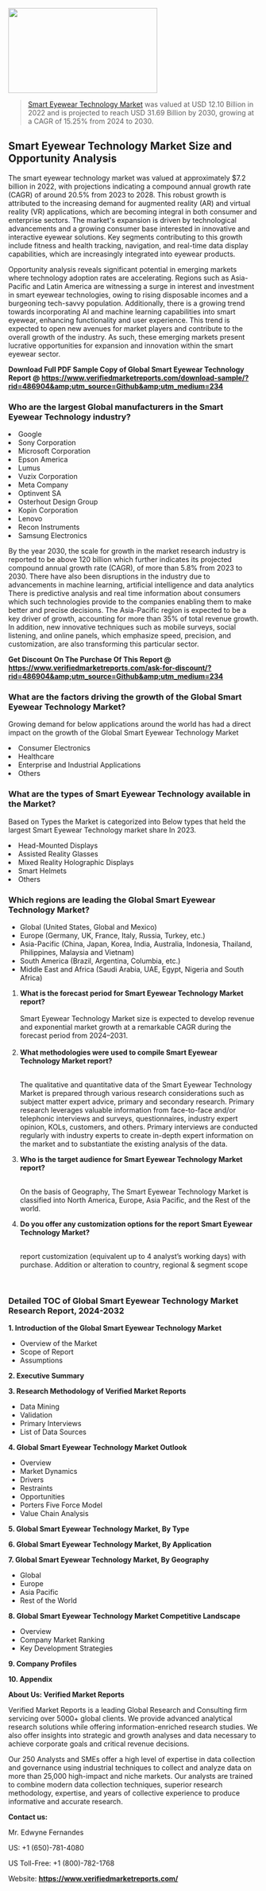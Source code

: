 <img src="https://ffe5etoiles.com/wp-content/uploads/2024/12/MST1-300x171.png" alt="" width="300" height="171" class="alignnone size-medium wp-image-20088" /><blockquote><p><p><a href="https://www.verifiedmarketreports.com/download-sample/?rid=486904&utm_source=Github&utm_medium=234" target="_blank">Smart Eyewear Technology Market</a> was valued at USD 12.10 Billion in 2022 and is projected to reach USD 31.69 Billion by 2030, growing at a CAGR of 15.25% from 2024 to 2030.</p></blockquote><p><h2>Smart Eyewear Technology Market Size and Opportunity Analysis</h2><p>The smart eyewear technology market was valued at approximately $7.2 billion in 2022, with projections indicating a compound annual growth rate (CAGR) of around 20.5% from 2023 to 2028. This robust growth is attributed to the increasing demand for augmented reality (AR) and virtual reality (VR) applications, which are becoming integral in both consumer and enterprise sectors. The market's expansion is driven by technological advancements and a growing consumer base interested in innovative and interactive eyewear solutions. Key segments contributing to this growth include fitness and health tracking, navigation, and real-time data display capabilities, which are increasingly integrated into eyewear products.</p><p>Opportunity analysis reveals significant potential in emerging markets where technology adoption rates are accelerating. Regions such as Asia-Pacific and Latin America are witnessing a surge in interest and investment in smart eyewear technologies, owing to rising disposable incomes and a burgeoning tech-savvy population. Additionally, there is a growing trend towards incorporating AI and machine learning capabilities into smart eyewear, enhancing functionality and user experience. This trend is expected to open new avenues for market players and contribute to the overall growth of the industry. As such, these emerging markets present lucrative opportunities for expansion and innovation within the smart eyewear sector.</p></p><p class=""><strong>Download Full PDF Sample Copy of Global Smart Eyewear Technology Report @ <a href="https://www.verifiedmarketreports.com/download-sample/?rid=486904&amp;utm_source=Github&amp;utm_medium=234" target="_blank">https://www.verifiedmarketreports.com/download-sample/?rid=486904&amp;utm_source=Github&amp;utm_medium=234</a></strong></p><h3 id="" class="">Who are the largest Global manufacturers in the Smart Eyewear Technology industry?</h3><p><li>Google</li><li> Sony Corporation</li><li> Microsoft Corporation</li><li> Epson America</li><li> Lumus</li><li> Vuzix Corporation</li><li> Meta Company</li><li> Optinvent SA</li><li> Osterhout Design Group</li><li> Kopin Corporation</li><li> Lenovo</li><li> Recon Instruments</li><li> Samsung Electronics</li></p><div class=""><div class="" dir="" data-message-author-role="" data-message-id="" data-message-model-slug=""><div class=""><div class=""><div class=""><div class="" dir="" data-message-author-role="" data-message-id="" data-message-model-slug=""><div class=""><div class=""><p>By the year 2030, the scale for growth in the market research industry is reported to be above 120 billion which further indicates its projected compound annual growth rate (CAGR), of more than 5.8% from 2023 to 2030. There have also been disruptions in the industry due to advancements in machine learning, artificial intelligence and data analytics There is predictive analysis and real time information about consumers which such technologies provide to the companies enabling them to make better and precise decisions. The Asia-Pacific region is expected to be a key driver of growth, accounting for more than 35% of total revenue growth. In addition, new innovative techniques such as mobile surveys, social listening, and online panels, which emphasize speed, precision, and customization, are also transforming this particular sector.</p><p><strong>Get Discount On The Purchase Of This Report @&nbsp; <a href="https://www.verifiedmarketreports.com/ask-for-discount/?rid=486904&amp;utm_source=Github&amp;utm_medium=234" target="_blank">https://www.verifiedmarketreports.com/ask-for-discount/?rid=486904&amp;utm_source=Github&amp;utm_medium=234</a></strong></p></div></div></div></div></div></div></div></div><h3 id="" class="">What are the factors driving the growth of the Global Smart Eyewear Technology Market?</h3><p id="" class="">Growing demand for below applications around the world has had a direct impact on the growth of the Global Smart Eyewear Technology Market</p><p id="" class=""><li>Consumer Electronics</li><li> Healthcare</li><li> Enterprise and Industrial Applications</li><li> Others</li></p><h3 id="" class="">What are the types of Smart Eyewear Technology available in the Market?</h3><p id="" class="">Based on Types the Market is categorized into Below types that held the largest Smart Eyewear Technology market share In 2023.</p><p id="" class=""><li>Head-Mounted Displays</li><li> Assisted Reality Glasses</li><li> Mixed Reality Holographic Displays</li><li> Smart Helmets</li><li> Others</li></p><h3 id="" class="">Which regions are leading the Global Smart Eyewear Technology Market?</h3><ul><li>Global (United States, Global and Mexico)</li><li>Europe (Germany, UK, France, Italy, Russia, Turkey, etc.)</li><li>Asia-Pacific (China, Japan, Korea, India, Australia, Indonesia, Thailand, Philippines, Malaysia and Vietnam)</li><li>South America (Brazil, Argentina, Columbia, etc.)</li><li>Middle East and Africa (Saudi Arabia, UAE, Egypt, Nigeria and South Africa)</li></ul><p><ol><li><strong>What is the forecast period for Smart Eyewear Technology Market report?<br /></strong><br /><span data-sheets-root="1" data-sheets-value="{&quot;1&quot;:2,&quot;2&quot;:&quot;XXXX size is expected to develop revenue and exponential market growth at a remarkable CAGR during the forecast period from 2024&ndash;2030.&quot;}" data-sheets-userformat="{&quot;2&quot;:12674,&quot;4&quot;:{&quot;1&quot;:2,&quot;2&quot;:16776960},&quot;10&quot;:2,&quot;11&quot;:0,&quot;15&quot;:&quot;Arial&quot;,&quot;16&quot;:12}">Smart Eyewear Technology Market size is expected to develop revenue and exponential market growth at a remarkable CAGR during the forecast period from 2024&ndash;2031.</span><br /><br /></li><li><strong>What methodologies were used to compile Smart Eyewear Technology Market report?<br /><br /></strong><p>The qualitative and quantitative data of the&nbsp;Smart Eyewear Technology Market is prepared through various research considerations such as subject matter expert advice, primary and secondary research. Primary research leverages valuable information from face-to-face and/or telephonic interviews and surveys, questionnaires, industry expert opinion, KOLs, customers, and others. Primary interviews are conducted regularly with industry experts to create in-depth expert information on the market and to substantiate the existing analysis of the data.&nbsp;</p></li><li><strong>Who is the target audience for Smart Eyewear Technology Market report?<br /><br /></strong><p>On the basis of Geography, The&nbsp;Smart Eyewear Technology Market is classified into North America, Europe, Asia Pacific, and the Rest of the world.</p></li><li><strong>Do you offer any customization options for the report Smart Eyewear Technology Market?<br /><br /></strong><p>report customization (equivalent up to 4 analyst&rsquo;s working days) with purchase. Addition or alteration to country, regional &amp; segment scope</p><p>&nbsp;</p></li></ol></p><h3 id="" class="">Detailed TOC of Global Smart Eyewear Technology Market Research Report, 2024-2032</h3><p id="" class=""><strong>1. Introduction of the Global Smart Eyewear Technology Market</strong></p><ul><li>Overview of the Market</li><li>Scope of Report</li><li>Assumptions</li></ul><p id="" class=""><strong>2. Executive Summary</strong></p><p id="" class=""><strong>3. Research Methodology of&nbsp;Verified Market Reports</strong></p><ul><li>Data Mining</li><li>Validation</li><li>Primary Interviews</li><li>List of Data Sources</li></ul><p id="" class=""><strong>4. Global Smart Eyewear Technology Market Outlook</strong></p><ul><li>Overview</li><li>Market Dynamics</li><li>Drivers</li><li>Restraints</li><li>Opportunities</li><li>Porters Five Force Model</li><li>Value Chain Analysis</li></ul><p id="" class=""><strong>5. Global Smart Eyewear Technology Market, By&nbsp;Type</strong></p><p id="" class=""><strong>6. Global Smart Eyewear Technology Market, By Application</strong></p><p id="" class=""><strong>7. Global Smart Eyewear Technology Market, By Geography</strong></p><ul><li>Global</li><li>Europe</li><li>Asia Pacific</li><li>Rest of the World</li></ul><p id="" class=""><strong>8. Global Smart Eyewear Technology Market Competitive Landscape</strong></p><ul><li>Overview</li><li>Company Market Ranking</li><li>Key Development Strategies</li></ul><p id="" class=""><strong>9. Company Profiles</strong></p><p id="" class=""><strong>10. Appendix</strong></p><p id="" class=""><strong>About Us: Verified Market Reports</strong></p><p id="" class="">Verified Market Reports is a leading Global Research and Consulting firm servicing over 5000+ global clients. We provide advanced analytical research solutions while offering information-enriched research studies. We also offer insights into strategic and growth analyses and data necessary to achieve corporate goals and critical revenue decisions.</p><p id="" class="">Our 250 Analysts and SMEs offer a high level of expertise in data collection and governance using industrial techniques to collect and analyze data on more than 25,000 high-impact and niche markets. Our analysts are trained to combine modern data collection techniques, superior research methodology, expertise, and years of collective experience to produce informative and accurate research.</p><p id="" class=""><strong>Contact us:</strong></p><p id="" class="">Mr. Edwyne Fernandes</p><p id="" class="">US: +1 (650)-781-4080</p><p id="" class="">US Toll-Free: +1 (800)-782-1768</p><p id="" class="">Website: <a target="" data-test-app-aware-link=""><strong>https://www.verifiedmarketreports.com/</strong></a></p>

